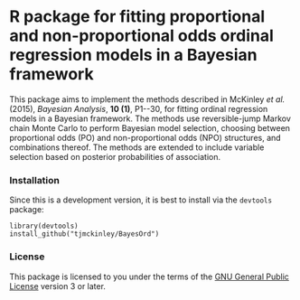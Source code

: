 # R package for fitting proportional and non-proportional odds ordinal regression models in a Bayesian framework

This package aims to implement the methods described in McKinley *et al.* (2015), *Bayesian Analysis*, **10 (1)**, P1--30, for fitting ordinal regression models in a Bayesian framework. The methods use reversible-jump Markov chain Monte Carlo to perform Bayesian model selection, choosing between proportional odds (PO) and non-proportional odds (NPO) structures, and combinations thereof. The methods are extended to include variable selection based on posterior probabilities of association.

### Installation

Since this is a development version, it is best to install via the `devtools` package:

```
library(devtools)
install_github("tjmckinley/BayesOrd")
```

### License

This package is licensed to you under the terms of the [GNU General Public License](http://www.gnu.org/licenses/gpl.html) version 3 or later.

